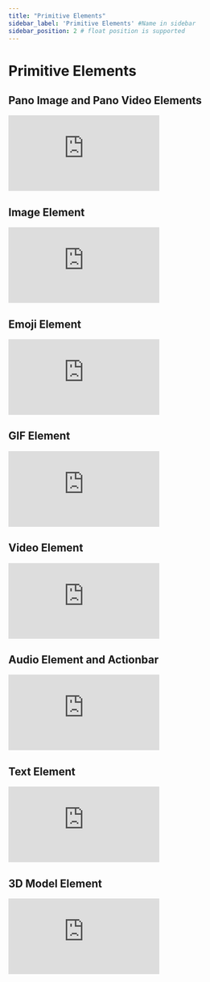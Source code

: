 ```yaml
---
title: "Primitive Elements"
sidebar_label: 'Primitive Elements' #Name in sidebar
sidebar_position: 2 # float position is supported
---
```


# Primitive Elements

## Pano Image and Pano Video Elements

<!-- <iframe width="560" height="315" src="https://www.youtube.com/embed/PVkfu1pSoro" title="YouTube video player" frameborder="0" allow="accelerometer; autoplay; clipboard-write; encrypted-media; gyroscope; picture-in-picture" allowfullscreen></iframe> -->

<iframe width={"100%"} height={"380px"}  src="https://www.youtube.com/embed/PVkfu1pSoro" title="YouTube video player" frameborder="0" allow="accelerometer; autoplay; clipboard-write; encrypted-media; gyroscope; picture-in-picture" allowfullscreen></iframe>

## Image Element

<iframe width={"100%"} height={"380px"}  src="https://www.youtube.com/embed/k2c5hTMV2nA" title="YouTube video player" frameborder="0" allow="accelerometer; autoplay; clipboard-write; encrypted-media; gyroscope; picture-in-picture" allowfullscreen></iframe>

## Emoji Element

<iframe width={"100%"} height={"380px"}  src="https://www.youtube.com/embed/W1dVm7lb9Cw" title="YouTube video player" frameborder="0" allow="accelerometer; autoplay; clipboard-write; encrypted-media; gyroscope; picture-in-picture" allowfullscreen></iframe>

## GIF Element

<iframe width={"100%"} height={"380px"}  src="https://www.youtube.com/embed/UknX-SzJiO8" title="YouTube video player" frameborder="0" allow="accelerometer; autoplay; clipboard-write; encrypted-media; gyroscope; picture-in-picture" allowfullscreen></iframe>

## Video Element

<iframe width={"100%"} height={"380px"}  src="https://www.youtube.com/embed/vGlNNX33s74" title="YouTube video player" frameborder="0" allow="accelerometer; autoplay; clipboard-write; encrypted-media; gyroscope; picture-in-picture" allowfullscreen></iframe>

## Audio Element and Actionbar
 
 <iframe width={"100%"} height={"380px"}  src="https://www.youtube.com/embed/A2tYT2jo50E" title="YouTube video player" frameborder="0" allow="accelerometer; autoplay; clipboard-write; encrypted-media; gyroscope; picture-in-picture" allowfullscreen></iframe>

## Text Element

<iframe width={"100%"} height={"380px"}  src="https://www.youtube.com/embed/362cwc59tJA" title="YouTube video player" frameborder="0" allow="accelerometer; autoplay; clipboard-write; encrypted-media; gyroscope; picture-in-picture" allowfullscreen></iframe>

## 3D Model Element

<iframe width={"100%"} height={"380px"}  src="https://www.youtube.com/embed/kpfVuvJ8Z3M" title="YouTube video player" frameborder="0" allow="accelerometer; autoplay; clipboard-write; encrypted-media; gyroscope; picture-in-picture" allowfullscreen></iframe>

